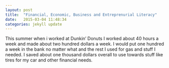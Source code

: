 ```yaml
---
layout: post
title:  "Financial, Economic, Business and Entreprenurial Literacy"
date:   2015-03-04 11:48:34
categories: jekyll update
---
```


This summer when i worked at Dunkin’ Donuts I worked about 40 hours a week and made about two hundred dollars a week. I would put one hundred a week in the bank no matter what and the rest I used for gas and stuff I needed. I saved about one thousand dollars overall to use towards stuff like tires for my car and other financial needs.
